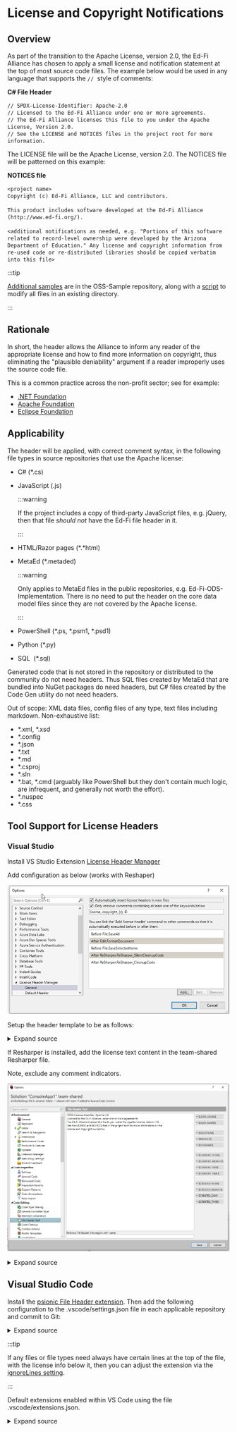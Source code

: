# License and Copyright Notifications

## Overview

As part of the transition to the Apache License, version 2.0, the Ed-Fi Alliance
has chosen to apply a small license and notification statement at the top of
most source code files. The example below would be used in any language that
supports the `//`  style of comments:

**C# File Header**

```none
// SPDX-License-Identifier: Apache-2.0
// Licensed to the Ed-Fi Alliance under one or more agreements.
// The Ed-Fi Alliance licenses this file to you under the Apache License, Version 2.0.
// See the LICENSE and NOTICES files in the project root for more information.
```

The LICENSE file will be the Apache License, version 2.0. The NOTICES file will
be patterned on this example:

**NOTICES file**

```none
<project name>
Copyright (c) Ed-Fi Alliance, LLC and contributors.

This product includes software developed at the Ed-Fi Alliance (http://www.ed-fi.org/).

<additional notifications as needed, e.g. "Portions of this software related to record-level ownership were developed by the Arizona Department of Education." Any license and copyright information from re-used code or re-distributed libraries should be copied verbatim into this file>
```

:::tip

[Additional samples](https://github.com/Ed-Fi-Alliance/OSS-Sample/tree/master/SampleFileHeaders)
are in the OSS-Sample repository, along with a
[script](https://github.com/Ed-Fi-Alliance/OSS-Sample/blob/master/InsertFileHeaders.ps1)
to modify all files in an existing directory.

:::

## Rationale

In short, the header allows the Alliance to inform any reader of the appropriate
license and how to find more information on copyright, thus eliminating the
"plausible deniability" argument if a reader improperly uses the source code
file.

This is a common practice across the non-profit sector; see for example:

- [.NET
  Foundation](https://github.com/dotnet/foundation/blob/master/guidance/copyright.md)
- [Apache Foundation](https://www.apache.org/legal/src-headers.html)
- [Eclipse Foundation](https://www.eclipse.org/legal/guidetolegaldoc2.php)

## Applicability

The header will be applied, with correct comment syntax, in the following file
types in source repositories that use the Apache license:

- C# (\*.cs)
- JavaScript (.js)

  :::warning

  If the project includes a copy of third-party JavaScript files,
  e.g. jQuery, then that file *should not* have the Ed-Fi file header in it.

  :::

- HTML/Razor pages (\*.\*html)
- MetaEd (\*.metaded)
  
  :::warning

  Only applies to MetaEd files in the public repositories, e.g.
  Ed-Fi-ODS-Implementation. There is no need to put the header on the core
  data model files since they are not covered by the Apache license.

  :::

- PowerShell (\*.ps, \*.psm1, \*.psd1)
- Python (\*.py)
- SQL  (\*.sql)

Generated code that is not stored in the repository or distributed to the
community do not need headers. Thus SQL files created by MetaEd that are bundled
into NuGet packages do need headers, but C# files created by the Code Gen
utility do not need headers.

Out of scope: XML data files, config files of any type, text files including
markdown. Non-exhaustive list:

- \*.xml, \*.xsd
- \*.config
- \*.json
- \*.txt
- \*.md
- \*.csproj
- \*.sln
- \*.bat, \*.cmd (arguably like PowerShell but they don't contain much logic,
  are infrequent, and generally not worth the effort).
- \*.nuspec
- \*.css

## Tool Support for License Headers

### Visual Studio

Install VS Studio Extension [License Header
Manager](https://marketplace.visualstudio.com/items?itemName=StefanWenig.LicenseHeaderManager)

Add configuration as below (works with Reshaper)

![License Header Manager options](../../../static/img/cross-functional-projects/screenshot.43.jpg)

Setup the header template to be as follows:

<details>
<summary>Expand source</summary>

```none
extensions: designer.cs generated.cs xml .config .xsd .json .xsd .xml aspx .ascx
extensions: .cs .cpp .h .js
// SPDX-License-Identifier: Apache-2.0
// Licensed to the Ed-Fi Alliance under one or more agreements.
// The Ed-Fi Alliance licenses this file to you under the Apache License, Version 2.0.
// See the LICENSE and NOTICES files in the project root for more information.

extensions:  .cshtml .html
<!--
  SPDX-License-Identifier: Apache-2.0
  Licensed to the Ed-Fi Alliance under one or more agreements.
  The Ed-Fi Alliance licenses this file to you under the Apache License, Version 2.0.
  See the LICENSE and NOTICES files in the project root for more information.
-->
extensions: .sql
-- SPDX-License-Identifier: Apache-2.0
-- Licensed to the Ed-Fi Alliance under one or more agreements.
-- The Ed-Fi Alliance licenses this file to you under the Apache License, Version 2.0.
-- See the LICENSE and NOTICES files in the project root for more information.


```

</details>

If Resharper is installed, add the license text content in the team-shared
Resharper file.

Note, exclude any comment indicators.

![Licenser header added in Resharper](../../../static/img/cross-functional-projects/screenshot.44.jpg)

<details>
<summary>Expand source</summary>

```none
SPDX-License-Identifier: Apache-2.0
Licensed to the Ed-Fi Alliance under one or more agreements.
The Ed-Fi Alliance licenses this file to you under the Apache License, Version 2.0.
See the LICENSE and NOTICES files in the project root for more information.
```

</details>

## Visual Studio Code

Install the [psionic File Header
extension](https://marketplace.visualstudio.com/items?itemName=psioniq.psi-header).
Then add the following configuration to the .vscode/settings.json file in each
applicable repository and commit to Git:

<details>
<summary> Expand source </summary>

```json
{
    "files.associations": {
        "*.metaed": "csharp"
    },
    "psi-header.config": {
        "forceToTop": true,
        "blankLinesAfter": 1,
        "license": "Custom"
    },
    "psi-header.templates": [
        {
            "language": "*",
            "template": [
                "SPDX-License-Identifier: Apache-2.0",
                "Licensed to the Ed-Fi Alliance under one or more agreements.",
                "The Ed-Fi Alliance licenses this file to you under the Apache License, Version 2.0.",
                "See the LICENSE and NOTICES files in the project root for more information."
            ]
        }
    ],
    "psi-header.lang-config":[
        {
            "_": "Apply double slash-based comments",
            "language": "csharp",
			"begin": "",
			"end": "",
			"prefix": "// "
        },
        {
            "language": "javascript",
            "mapTo": "csharp"
        },
        {
            "language": "typescript",
            "mapTo": "csharp"
        },
        {
            "language": "metaed",
            "mapTo": "csharp"
        },
        {
            "_": "Apply hash-based comments",
            "language": "python",
			"begin": "",
			"end": "",
			"prefix": "# "
        },
        {
            "language": "powershell",
            "mapTo": "python"
        },
        {
            "language": "dockerfile",
            "mapTo": "python"
        },
        {
            "_": "Apply double dash-based comments",
            "language": "sql",
			"begin": "",
			"end": "",
			"prefix": "-- "
        }
    ],
    "psi-header.changes-tracking": {
        "autoHeader": "autoSave",
        "exclude": [
            "css", "json", "xml", "config", "plaintext", "markdown", "batch"
        ]
    }
}
```

</details>

:::tip

If any files or file types need always have certain lines at the top of
the file, with the license info below it, then you can adjust the extension
via the [ignoreLines
setting](https://marketplace.visualstudio.com/items?itemName=psioniq.psi-header#auto-header).

:::

Default extensions enabled within VS Code using the file
.vscode/extensions.json.

<details>
<summary>Expand source</summary>

```json
{
    "recommendations": [
      "psioniq.psi-header",
      "ms-dotnettools.csharp",
      "ms-vscode.powershell",
      "streetsidesoftware.code-spell-checker"
    ]
}
```

</details>
